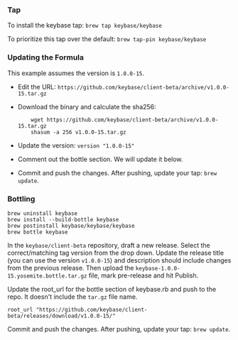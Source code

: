 
### Tap

To install the keybase tap: `brew tap keybase/keybase`

To prioritize this tap over the default: `brew tap-pin keybase/keybase`

### Updating the Formula

This example assumes the version is `1.0.0-15`.

- Edit the URL: `https://github.com/keybase/client-beta/archive/v1.0.0-15.tar.gz`
- Download the binary and calculate the sha256:

          wget https://github.com/keybase/client-beta/archive/v1.0.0-15.tar.gz
          shasum -a 256 v1.0.0-15.tar.gz

- Update the version: `version "1.0.0-15"`
- Comment out the bottle section. We will update it below.
- Commit and push the changes. After pushing, update your tap: `brew update`.

### Bottling

    brew uninstall keybase    
    brew install --build-bottle keybase
    brew postinstall keybase/keybase/keybase
    brew bottle keybase

In the `keybase/client-beta` repository, draft a new release. Select the correct/matching tag version from the drop down.
Update the release title (you can use the version `v1.0.0-15`) and description should include changes from the previous release. Then upload the `keybase-1.0.0-15.yosemite.bottle.tar.gz` file, mark pre-release and hit Publish.

Update the root_url for the bottle section of keybase.rb and push to the repo. It doesn't include the `tar.gz` file name.

    root_url "https://github.com/keybase/client-beta/releases/download/v1.0.0-15/"

Commit and push the changes. After pushing, update your tap: `brew update`.
